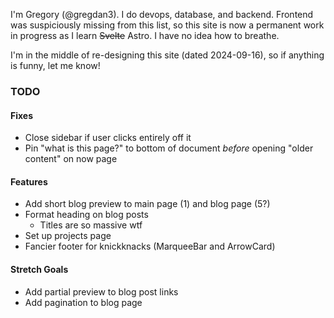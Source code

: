 I'm Gregory (@gregdan3). I do devops, database, and backend. Frontend was
suspiciously missing from this list, so this site is now a permanent work in
progress as I learn ~~Svelte~~ Astro. I have no idea how to breathe.

I'm in the middle of re-designing this site (dated 2024-09-16), so if anything
is funny, let me know!

### TODO

#### Fixes

- Close sidebar if user clicks entirely off it
- Pin "what is this page?" to bottom of document _before_ opening "older
  content" on now page

#### Features

- Add short blog preview to main page (1) and blog page (5?)
- Format heading on blog posts
  - Titles are so massive wtf
- Set up projects page
- Fancier footer for knickknacks (MarqueeBar and ArrowCard)

#### Stretch Goals

- Add partial preview to blog post links
- Add pagination to blog page
